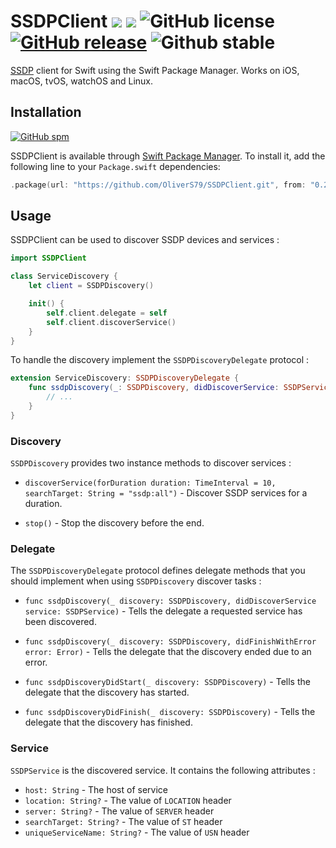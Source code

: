 # SSDPClient ![](https://img.shields.io/badge/swift-4.0-orange.svg) ![](https://img.shields.io/badge/plataforms-iOS%20%7C%20macOS%20%7C%20tvOS%20%7C%20watchOS%20%7C%20linux-lightgrey.svg) ![GitHub license](https://img.shields.io/badge/license-MIT-blue.svg) [![GitHub release](https://img.shields.io/badge/version-v0.2.1-brightgreen.svg)](https://github.com/pierrickrouxel/SSDPClient/releases) ![Github stable](https://img.shields.io/badge/stable-true-brightgreen.svg)

[SSDP](https://en.wikipedia.org/wiki/Simple_Service_Discovery_Protocol) client for Swift using the Swift Package Manager. Works on iOS, macOS, tvOS, watchOS and Linux.

## Installation
[![GitHub spm](https://img.shields.io/badge/spm-supported-brightgreen.svg)](https://swift.org/package-manager/)

SSDPClient is available through [Swift Package Manager](https://swift.org/package-manager/). To install it, add the following line to your `Package.swift` dependencies:

```swift
.package(url: "https://github.com/OliverS79/SSDPClient.git", from: "0.2.1")
```

## Usage
SSDPClient can be used to discover SSDP devices and services :

```swift
import SSDPClient

class ServiceDiscovery {
    let client = SSDPDiscovery()

    init() {
        self.client.delegate = self
        self.client.discoverService()
    }
}
```

To handle the discovery implement the `SSDPDiscoveryDelegate` protocol :

```swift
extension ServiceDiscovery: SSDPDiscoveryDelegate {
    func ssdpDiscovery(_: SSDPDiscovery, didDiscoverService: SSDPService) {
        // ...
    }
}
```

### Discovery
`SSDPDiscovery` provides two instance methods to discover services :

* `discoverService(forDuration duration: TimeInterval = 10, searchTarget: String = "ssdp:all")` - Discover SSDP services for a duration.

* `stop()` - Stop the discovery before the end.

### Delegate
The `SSDPDiscoveryDelegate` protocol defines delegate methods that you should implement when using `SSDPDiscovery` discover tasks :

* `func ssdpDiscovery(_ discovery: SSDPDiscovery, didDiscoverService service: SSDPService)` - Tells the delegate a requested service has been discovered.

* `func ssdpDiscovery(_ discovery: SSDPDiscovery, didFinishWithError error: Error)` - Tells the delegate that the discovery ended due to an error.

* `func ssdpDiscoveryDidStart(_ discovery: SSDPDiscovery)` - Tells the delegate that the discovery has started.

* `func ssdpDiscoveryDidFinish(_ discovery: SSDPDiscovery)` - Tells the delegate that the discovery has finished.

### Service
`SSDPService` is the discovered service. It contains the following attributes :

* `host: String` - The host of service
* `location: String?` - The value of `LOCATION` header
* `server: String?` - The value of `SERVER` header
* `searchTarget: String?` - The value of `ST` header
* `uniqueServiceName: String?` - The value of `USN` header
